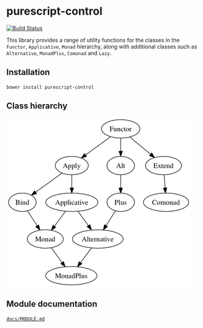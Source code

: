 # purescript-control

[![Build Status](https://travis-ci.org/purescript/purescript-control.svg?branch=master)](https://travis-ci.org/purescript/purescript-control)

This library provides a range of utility functions for the classes in the `Functor`, `Applicative`, `Monad` hierarchy, along with additional classes such as `Alternative`, `MonadPlus`, `Comonad` and `Lazy`.

## Installation

```
bower install purescript-control
```

## Class hierarchy

![Class diagram](docs/class-diagram.png)

## Module documentation

[`docs/MODULE.md`](docs/MODULE.md)
